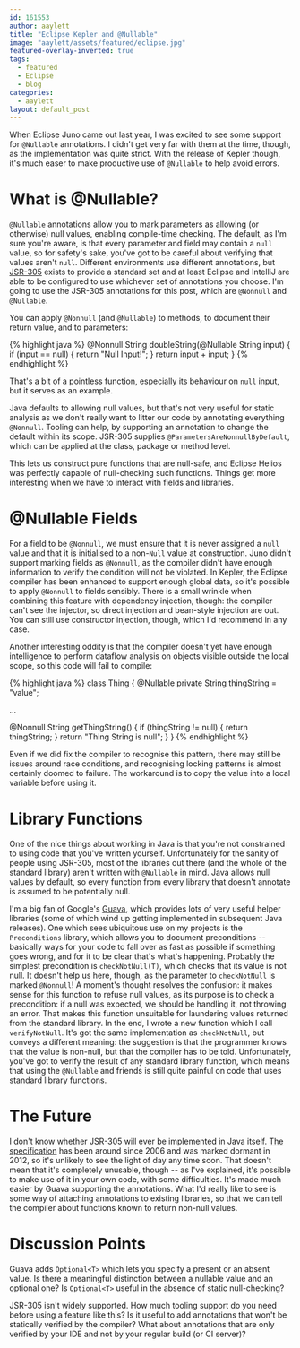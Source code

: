 ```yaml
---
id: 161553
author: aaylett
title: "Eclipse Kepler and @Nullable"
image: "aaylett/assets/featured/eclipse.jpg"
featured-overlay-inverted: true
tags: 
  - featured
  - Eclipse
  - blog
categories: 
  - aaylett
layout: default_post
---
```

When Eclipse Juno came out last year, I was excited to see some support for
`@Nullable` annotations.  I didn't get very far with them at the time, though,
as the implementation was quite strict.  With the release of Kepler though,
it's much easer to make productive use of `@Nullable` to help avoid errors.

What is @Nullable?
==================

`@Nullable` annotations allow you to mark parameters as allowing (or otherwise)
null values, enabling compile-time checking.  The default, as I'm sure you're
aware, is that every parameter and field may contain a `null` value, so for
safety's sake, you've got to be careful about verifying that values aren't
`null`.  Different environments use different annotations, but
[JSR-305](https://code.google.com/p/jsr-305/) exists to provide a standard set
and at least Eclipse and IntelliJ are able to be configured to use whichever
set of annotations you choose.  I'm going to use the JSR-305 annotations for
this post, which are `@Nonnull` and `@Nullable`.

You can apply `@Nonnull` (and `@Nullable`) to methods, to document their
return value, and to parameters:

{% highlight java %}
@Nonnull
String doubleString(@Nullable String input) {
  if (input == null) {
    return "Null Input!";
  }
  return input + input;
}
{% endhighlight %}

That's a bit of a pointless function, especially its behaviour on `null`
input, but it serves as an example.

Java defaults to allowing null values, but that's not very useful for static
analysis as we don't really want to litter our code by annotating everything
`@Nonnull`.  Tooling can help, by supporting an annotation to change the
default within its scope.  JSR-305 supplies `@ParametersAreNonnullByDefault`,
which can be applied at the class, package or method level.

This lets us construct pure functions that are null-safe, and Eclipse Helios
was perfectly capable of null-checking such functions.  Things get more
interesting when we have to interact with fields and libraries.

 @Nullable Fields
================

For a field to be `@Nonnull`, we must ensure that it is never assigned a
`null` value and that it is initialised to a non-`Null` value at construction.
Juno didn't support marking fields as `@Nonnull`, as the compiler didn't have
enough information to verify the condition will not be violated.  In Kepler,
the Eclipse compiler has been enhanced to support enough global data, so it's
possible to apply `@Nonnull` to fields sensibly.  There is a small wrinkle
when combining this feature with dependency injection, though: the compiler
can't see the injector, so direct injection and bean-style injection are out.
You can still use constructor injection, though, which I'd recommend in any
case.

Another interesting oddity is that the compiler doesn't yet have enough
intelligence to perform dataflow analysis on objects visible outside the local
scope, so this code will fail to compile:

{% highlight java %}
class Thing {
  @Nullable
  private String thingString = "value";

  ...

  @Nonnull
  String getThingString() {
    if (thingString != null) {
      return thingString;
    }
    return "Thing String is null";
  }
}
{% endhighlight %}

Even if we did fix the compiler to recognise this pattern, there may still be
issues around race conditions, and recognising locking patterns is almost
certainly doomed to failure.  The workaround is to copy the value into a local
variable before using it.

Library Functions
=================

One of the nice things about working in Java is that you're not constrained to
using code that you've written yourself.  Unfortunately for the sanity of
people using JSR-305, most of the libraries out there (and the whole of the
standard library) aren't written with `@Nullable` in mind.  Java allows null
values by default, so every function from every library that doesn't annotate
is assumed to be potentially null.

I'm a big fan of Google's [Guava](https://code.google.com/p/guava-libraries/),
which provides lots of very useful helper libraries (some of which wind up
getting implemented in subsequent Java releases).  One which sees ubiquitous
use on my projects is the `Preconditions` library, which allows you to
document preconditions -- basically ways for your code to fall over as fast as
possible if something goes wrong, and for it to be clear that's what's
happening.  Probably the simplest precondition is `checkNotNull(T)`, which
checks that its value is not null.  It doesn't help us here, though, as the
parameter to `checkNotNull` is marked `@Nonnull`!  A moment's thought resolves
the confusion: it makes sense for this function to refuse null values, as its
purpose is to check a precondition: if a null was expected, we should be
handling it, not throwing an error.  That makes this function unsuitable for
laundering values returned from the standard library.  In the end, I wrote a
new function which I call `verifyNotNull`.  It's got the same implementation
as `checkNotNull`, but conveys a different meaning: the suggestion is that the
programmer knows that the value is non-null, but that the compiler has to be
told.  Unfortunately, you've got to verify the result of any standard library
function, which means that using the `@Nullable` and friends is still quite
painful on code that uses standard library functions.

The Future
==========

I don't know whether JSR-305 will ever be implemented in Java itself.  [The
specification](http://www.jcp.org/en/jsr/detail?id=305) has been around since
2006 and was marked dormant in 2012, so it's unlikely to see the light of day
any time soon.  That doesn't mean that it's completely unusable, though -- as
I've explained, it's possible to make use of it in your own code, with some
difficulties.  It's made much easier by Guava supporting the annotations.
What I'd really like to see is some way of attaching annotations to existing
libraries, so that we can tell the compiler about functions known to return
non-null values.

Discussion Points
=================

Guava adds `Optional<T>` which lets you specify a present or an absent value.
Is there a meaningful distinction between a nullable value and an optional
one?  Is `Optional<T>` useful in the absence of static null-checking?

JSR-305 isn't widely supported.  How much tooling support do you need before
using a feature like this?  Is it useful to add annotations that won't be
statically verified by the compiler?  What about annotations that are only
verified by your IDE and not by your regular build (or CI server)?
